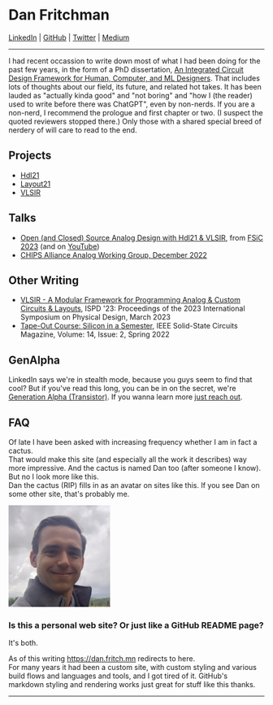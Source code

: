
# Dan Fritchman

[LinkedIn](https://www.linkedin.com/in/danfritchman/) | [GitHub](https://github.com/dan-fritchman) | [Twitter](https://x.com/dan_fritchman) | [Medium](https://medium.com/@dan_fritchman)

---

I had recent occassion to write down most of what I had been doing for the past few years, in the form of a PhD dissertation, [An Integrated Circuit Design Framework for Human, Computer, and ML Designers](https://bit.ly/dans-phd-thesis). That includes lots of thoughts about our field, its future, and related hot takes. It has been lauded as "actually kinda good" and "not boring" and "how I (the reader) used to write before there was ChatGPT", even by non-nerds. If you are a non-nerd, I recommend the prologue and first chapter or two. (I suspect the quoted reviewers stopped there.) Only those with a shared special breed of nerdery of will care to read to the end.

## Projects

- [Hdl21](https://github.com/dan-fritchman/Hdl21)
- [Layout21](https://github.com/dan-fritchman/Layout21)
- [VLSIR](https://github.com/vlsir/vlsir)

## Talks

- [Open (and Closed) Source Analog Design with Hdl21 & VLSIR](https://peertube.f-si.org/videos/watch/3aea666b-6285-478d-bb09-98e4365e38a4), from [FSiC 2023](https://peertube.f-si.org/video-channels/fsic2023/videos) (and on [YouTube](https://www.youtube.com/watch?v=ooGMIwHsVwI))
- [CHIPS Alliance Analog Working Group, December 2022](https://www.youtube.com/watch?v=FnLz2Wx2DxY&t=568s)

## Other Writing 

- [VLSIR - A Modular Framework for Programming Analog & Custom Circuits & Layouts](https://dl.acm.org/doi/10.1145/3569052.3579860), ISPD '23: Proceedings of the 2023 International Symposium on Physical Design, March 2023
- [Tape-Out Course: Silicon in a Semester](https://ieeexplore.ieee.org/document/9805608), IEEE Solid-State Circuits Magazine, Volume: 14, Issue: 2, Spring 2022


## GenAlpha

LinkedIn says we're in stealth mode, because you guys seem to find that cool? But if you've read this long, you can be in on the secret, we're [Generation Alpha (Transistor)](https://generation-alpha-transistor.com/). If you wanna learn more [just reach out](mailto:dan@gen-alpha.io). 


## FAQ

Of late I have been asked with increasing frequency whether I am in fact a cactus.  
That would make this site (and especially all the work it describes) way more impressive. And the cactus is named Dan too (after someone I know). 
But no I look more like this.  
Dan the cactus (RIP) fills in as an avatar on sites like this. If you see Dan on some other site, that's probably me. 

<img src="./dans-usual-profile-photo.jpg" width="200" >


### Is this a personal web site? Or just like a GitHub README page?

It's both. 

As of this writing https://dan.fritch.mn redirects to here.  
For many years it had been a custom site, with custom styling and various build flows and languages and tools, and I got tired of it. GitHub's markdown styling and rendering works just great for stuff like this thanks. 

---

